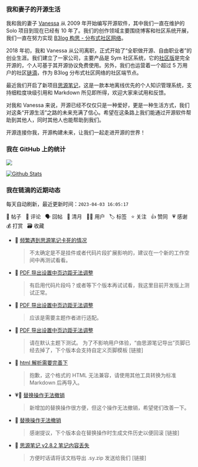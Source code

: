 ### 我和妻子的开源生活

我和我的妻子 [Vanessa](https://github.com/Vanessa219) 从 2009 年开始编写开源软件，其中我们一直在维护的 Solo 项目到现在已经有 10 年了。我们的创作领域主要围绕博客和社区系统开展，我们一直在努力实现 [B3log 构思 - 分布式社区网络](https://ld246.com/article/1546941897596)。

2018 年初，我和 Vanessa 从公司离职，正式开始了“全职做开源、自由职业者”的创业生涯。我们建立了一家公司，主要产品是 Sym 社区系统，它的[社区版](https://github.com/88250/symphony)是完全开源的，个人可基于其开源协议免费使用。另外，我们也运营着一个超过 5 万用户的社区[链滴](https://ld246.com)，作为 B3log 分布式社区网络的社区端节点。

最近我们开启了新项目[思源笔记](https://github.com/siyuan-note/siyuan)，这是一款本地离线优先的个人知识管理系统，支持细粒度块级引用和 Markdown 所见即所得，欢迎大家来试用和反馈。

对我和 Vanessa 来说，开源已经不仅仅只是一种爱好，更是一种生活方式，我们对这条“开源生活”之路的未来充满了信心。希望在这条路上我们能通过开源软件帮助到其他人，同时其他人也能帮助到我们。

开源连接你我，开源构建未来，让我们一起走进开源的世界！

### 我在 GitHub 上的统计

<a title="Hits" target="_blank" href="https://github.com/88250/88250"><img src="https://hits.b3log.org/88250/88250.svg"></a>

[![Github Stats](https://github-readme-stats.vercel.app/api?username=88250&theme=tokyonight&show_icons=true)](https://github.com/88250)

<!--events start -->

### 我在链滴的近期动态

每天自动刷新，最近更新时间：`2023-04-03 16:05:17`

📝 帖子 &nbsp; 💬 评论 &nbsp; 🗣 回帖 &nbsp; 🌙 清月 &nbsp; 👨‍💻 用户 &nbsp; 🏷️ 标签 &nbsp; ⭐️ 关注 &nbsp; 👍 赞同 &nbsp; 💗 感谢 &nbsp; 💰 打赏 &nbsp; 🗃 收藏

* 💬 [频繁遇到思源笔记卡死的情况](https://ld246.com/article/1680438992079/comment/1680503808988#comments)

  > 不太确定是不是挂件或者代码片段扩展影响的，建议在一个新的工作空间中再测试看看。
* 💬 [PDF 导出设置中页边距无法调整](https://ld246.com/article/1680494037164/comment/1680494632406#comments)

  > 有启用代码片段吗？或者等下个版本再试试看，我这里目前开发版上测试正常。
* 💬 [PDF 导出设置中页边距无法调整](https://ld246.com/article/1680494037164/comment/1680494438304#comments)

  > 应该是需要主题作者进行适配。
* 💬 [PDF 导出设置中页边距无法调整](https://ld246.com/article/1680494037164/comment/1680494143158#comments)

  > 请在默认主题下测试。 为了不影响用户体验，“由思源笔记导出”页脚已经去掉了，下个版本会支持自定义页脚模板 [链接]
* 💬 [html 解析需要完善下](https://ld246.com/article/1680452608031/comment/1680493886624#comments)

  > 抱歉，这个格式的 HTML 无法兼容，请使用其他工具转换为标准 Markdown 后再导入。
* 💗📝 [替换操作无法撤销](https://ld246.com/article/1680486295461)

  > 新增加的替换操作很方便，但这个操作无法撤销，希望佬们改善一下。
* 💬 [替换操作无法撤销](https://ld246.com/article/1680486295461/comment/1680488773858#comments)

  > 感谢提议，下个版本会在替换操作时生成文件历史以便回滚 [链接]
* 💬 [思源笔记 v2.8.2 笔记内容丢失](https://ld246.com/article/1680452780674/comment/1680483585329#comments)

  > 方便时话请将该文档导出 .sy.zip 发送给我们 [链接]


<!--events end -->
